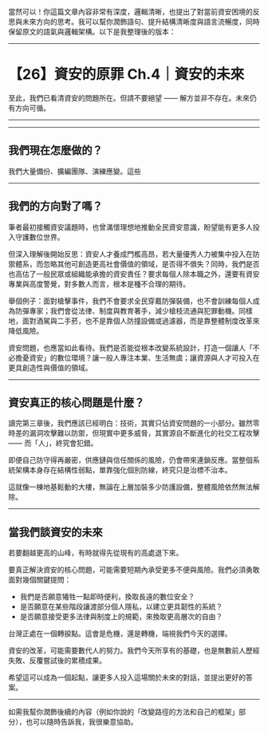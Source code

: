 當然可以！你這篇文章內容非常有深度，邏輯清晰，也提出了對當前資安困境的反思與未來方向的思考。我可以幫你潤飾語句、提升結構清晰度與語言流暢度，同時保留原文的語氣與邏輯架構。以下是我整理後的版本：

---

# 【26】資安的原罪 Ch.4｜資安的未來

至此，我們已看清資安的問題所在。但請不要絕望 —— 解方並非不存在。未來仍有方向可循。

---



---

## 我們現在怎麼做的？





我們大量備份、擴編團隊、演練應變。這些

---

## 我們的方向對了嗎？

筆者最初接觸資安議題時，也曾滿懷理想地推動全民資安意識，盼望能有更多人投入守護數位世界。

但深入理解後開始反思：資安人才養成門檻高昂，若大量優秀人力被集中投入在防禦體系，而忽略其他可創造更高社會價值的領域，是否得不償失？同時，我們是否也高估了一般民眾或組織能承擔的資安責任？要求每個人除本職之外，還要有資安專業與高度警覺，對多數人而言，根本是種不合理的期待。

舉個例子：面對槍擊事件，我們不會要求全民穿戴防彈裝備，也不會訓練每個人成為防彈專家；我們會從法律、制度與教育著手，減少槍枝流通與犯罪動機。同樣地，面對酒駕與二手菸，也不是靠個人防撞設備或過濾器，而是靠整體制度改革來降低風險。

資安問題，也應當如此看待。我們是否能從根本改變系統設計，打造一個讓人「不必擔憂資安」的數位環境？讓一般人專注本業、生活無虞；讓資源與人才可投入在更具創造性與價值的領域。

---

## 資安真正的核心問題是什麼？

讀完第三章後，我們應該已經明白：技術，其實只佔資安問題的一小部分。雖然零時差的漏洞攻擊難以防禦，但現實中更多威脅，其實源自不斷進化的社交工程攻擊 —— 而「人」，終究會犯錯。

即便自己防守得再嚴密，供應鏈與信任關係的風險，仍會帶來連鎖反應。當整個系統架構本身存在結構性弱點，單靠強化個別防線，終究只是治標不治本。

這就像一棟地基鬆動的大樓，無論在上層加裝多少防護設備，整體風險依然無法解除。

---

## 當我們談資安的未來

若要翻越更高的山峰，有時就得先從現有的高處退下來。

要真正解決資安的核心問題，可能需要短期內承受更多不便與風險。我們必須勇敢面對幾個關鍵提問：

* 我們是否願意犧牲一點即時便利，換取長遠的數位安全？
* 是否願意在某些階段讓渡部分個人隱私，以建立更具韌性的系統？
* 是否願意接受更多法律與制度上的規範，來換取更高層次的自由？

台灣正處在一個轉捩點。這會是危機，還是轉機，端視我們今天的選擇。

資安的改革，可能需要數代人的努力。我們今天所享有的基礎，也是無數前人歷經失敗、反覆嘗試後的累積成果。

希望這可以成為一個起點，讓更多人投入這場關於未來的對話，並提出更好的答案。

---

如需我幫你潤飾後續的內容（例如你說的「改變路徑的方法和自己的框架」部分），也可以隨時告訴我，我很樂意協助。
